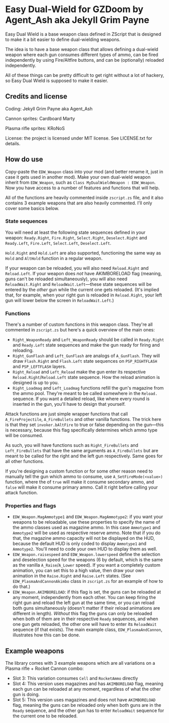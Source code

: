 # Easy Dual-Wield for GZDoom by Agent_Ash aka Jekyll Grim Payne

Easy Dual Wield is a base weapon class defined in ZScript that is designed to make it a bit easier to define dual-wielding weapons.

The idea is to have a base weapon class that allows defining a dual-wield weapon where each gun consumes different types of ammo, can be fired independently by using Fire/Altfire buttons, and can be (optionally) reloaded independently.

All of these things can be pretty difficult to get right without a lot of hackery, so Easy Dual Wield is supposed to make it easier.

## Credits and license

Coding: Jekyll Grim Payne aka Agent_Ash

Cannon sprites: Cardboard Marty

Plasma rifle sprites: KRoNoS

License: the project is licensed under MIT license. See LICENSE.txt for details.

## How do use

Copy-paste the `EDW_Weapon` class into your mod (and better rename it, just in case it gets used in another mod). Make your own dual-wield weapon inherit from `EDW_Weapon`, such as `Class MyDualWieldWeapon : EDW_Weapon`. Now you have access to a number of features and functions that will help.

All of the functions are heavily commented inside `zscript.zs` file, and it also contains 3 example weapons that are also heavily commented. I'll only cover some basics below.

### State sequences

You will need at least the following state sequences defined in your weapon: `Ready.Right`, `Fire.Right`, `Select.Right`, `Deselect.Right` and `Ready.Left`, `Fire.Left`, `Select.Left`, `Deselect.Left`.

`Hold.Right` and `Hold.Left` are also supported, functioning the same way as `Hold` and `AltHold` function in a regular weapon.

If your weapon can be reloaded, you will also need `Reload.Right` and `Reload.Left`. If your weapon does *not* have AKIMBORELOAD flag (meaning, guns can't be reloaded simultaneously), you will also need `ReloadWait.Right` and `ReloadWait.Left`—these state sequences will be entered by the *other* gun while the current one gets reloaded. (It's implied that, for example, when your right gun is reloaded in `Reload.Right`, your left gun will lower below the screen in `ReloadWait.Left`.)

### Functions

There's a number of custom functions in this weapon class. They're all commented in `zscript.zs` but here's a quick overview of the main ones:

* `Right_WeaponReady` and `Left_WeaponReady` should be called in `Ready.Right` and `Ready.Left` state sequences and make the gun ready for firing and reloading.
* `Right_GunFlash` and `Left_GunFlash` are analogs of `A_GunFlash`. They will draw `Flash.Right` and `Flash.Left` state sequences on `PSP_RIGHTFLASH` and `PSP_LEFTFLASH` layers.
* `Right_Reload` and `Left_Reload` make the gun enter its respective `Reload.Right`/`Reload.Left` state sequence. How the reload animation is designed is up to you.
* `Right_Loadmag` and `Left_Loadmag` functions refill the gun's magazine from the ammo pool. They're meant to be called somewhere in the `Reload.` sequence. If you want a detailed reload, like where every round is inserted in the gun, you'll have to design that yourself.

Attack functions are just simple wrapper functions that call `A_FireProjectile`, `A_FireBullets` and other vanilla functions. The trick here is that they set `invoker.bAltFire` to true or false depending on the gun—this is necessary, because this flag specifically determines which ammo type will be consumed.

As such, you will have functions such as `Right_FireBullets` and `Left_FireBullets` that have the same arguments as `A_FireBullets` but are meant to be called for the right and the left gun respectively. Same goes for all other functions.

If you're designing a custom function or for some other reason need to manually tell the gun which ammo to consume, use `A_SetFireMode(<value>)` function, where the <value> of `true` will make it consume secondary ammo, and `false` will make it consume primary ammo. Call it right before calling your attack function.

### Properties and flags

* `EDW_Weapon.MagAmmotype1` and `EDW_Weapon.MagAmmotype2`: if you want your weapons to be reloadable, use these properties to specify the name of the ammo classes used as magazine ammo. In this case `Ammotype1` and `Ammotype2` will be used as respective reserve ammo. Note that if you do that, the magazine ammo capacity will not be displayed on the HUD, because the default HUD is only coded to display `Ammotype1` and `Ammotype2`. You'll need to code your own HUD to display them as well.
* `EDW_Weapon.raisespeed` and `EDW_Weapon.lowerspeed` define the selection and deselection speed for the weapons (6 by default, which is the same as the vanilla `A_Raise`/`A_Lower` speed). If you want a completely custom animation, you can set this to a high value, then draw your own animation in the `Raise.Right` and `Raise.Left` states. (See `EDW_PlasmaAndCannonAkimbo` class in `zscript.zs` for an example of how to do that.)
* `EDW_Weapon.AKIMBORELOAD`: if this flag is set, the guns can be reloaded at any moment, independently from each other. You can keep firing the right gun and reload the left gun at the same time, or you can reload both guns simultaneously (doesn't matter if their reload animations are different in length). *Without* this flag the guns can only be reloaded when both of them are in their respective `Ready` sequences, and when one gun gets reloaded, the other one will have to enter its `ReloadWait` sequence (if that exists). The main example class, `EDW_PlasmaAndCannon`, illustrates how this can be done.

## Example weapons

The library comes with 3 example weapons which are all variations on a Plasma rifle + Rocket Cannon combo:

* Slot 3: This variation consumes `Cell` and `RocketAmmo` directly
* Slot 4: This version uses magazines and has `AKIMBORELOAD` flag, meaning each gun can be reloaded at any moment, regardless of what the other gun is doing.
* Slot 5: This version uses magazines and does not have `AKIMBORELOAD` flag, meaning the guns can be reloaded only when both guns are in the `Ready` sequence, and the other gun has to enter `ReloadWait` sequence for the current one to be reloaded.
